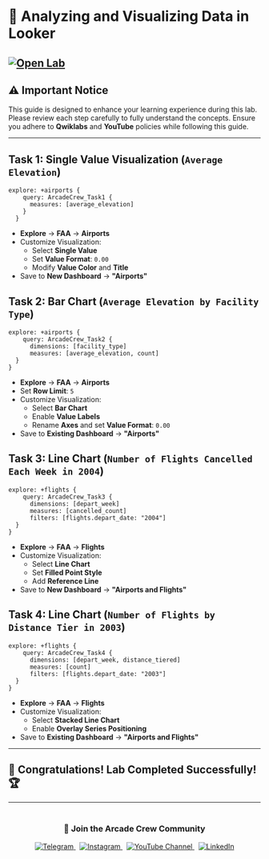 # 🚀 **Analyzing and Visualizing Data in Looker**  
[![Open Lab](https://img.shields.io/badge/Open-Lab-brown?style=for-the-badge&logo=google-cloud&logoColor=white)](https://www.youtube.com/@Arcade61432) 
---

## ⚠️ **Important Notice**  
This guide is designed to enhance your learning experience during this lab. Please review each step carefully to fully understand the concepts. Ensure you adhere to **Qwiklabs** and **YouTube** policies while following this guide.  

---

## Task 1: Single Value Visualization (`Average Elevation`)
```
explore: +airports { 
    query: ArcadeCrew_Task1 {
      measures: [average_elevation]
    }
  }
```

- **Explore** → **FAA** → **Airports**
- Customize Visualization:
  - Select **Single Value**
  - Set **Value Format**: `0.00`
  - Modify **Value Color** and **Title**
- Save to **New Dashboard** → **"Airports"**

## Task 2: Bar Chart (`Average Elevation by Facility Type`)
```
explore: +airports {
    query: ArcadeCrew_Task2 {
      dimensions: [facility_type]
      measures: [average_elevation, count]
  }
}
```

- **Explore** → **FAA** → **Airports**
- Set **Row Limit**: `5`
- Customize Visualization:
  - Select **Bar Chart**
  - Enable **Value Labels**
  - Rename **Axes** and set **Value Format**: `0.00`
- Save to **Existing Dashboard** → **"Airports"**

## Task 3: Line Chart (`Number of Flights Cancelled Each Week in 2004`)
```
explore: +flights {
    query: ArcadeCrew_Task3 {
      dimensions: [depart_week]
      measures: [cancelled_count]
      filters: [flights.depart_date: "2004"]
  }
}
```

- **Explore** → **FAA** → **Flights**
- Customize Visualization:
  - Select **Line Chart**
  - Set **Filled Point Style**
  - Add **Reference Line**
- Save to **New Dashboard** → **"Airports and Flights"**

## Task 4: Line Chart (`Number of Flights by Distance Tier in 2003`)
```
explore: +flights {
    query: ArcadeCrew_Task4 {
      dimensions: [depart_week, distance_tiered]
      measures: [count]
      filters: [flights.depart_date: "2003"]
  }
}
```

- **Explore** → **FAA** → **Flights**
- Customize Visualization:
  - Select **Stacked Line Chart**
  - Enable **Overlay Series Positioning**
- Save to **Existing Dashboard** → **"Airports and Flights"**
  
---

## 🎉 **Congratulations! Lab Completed Successfully!** 🏆  

---

<div align="center" style="padding: 5px;">
  <h3>📱 Join the Arcade Crew Community</h3>
  
  <a href="https://t.me/arcadecrewupdates">
    <img src="https://img.shields.io/badge/Join-Telegram-26A5E4?style=for-the-badge&logo=telegram&logoColor=white" alt="Telegram">
  </a>
  &nbsp;
  <a href="https://www.instagram.com/arcade_crew/">
    <img src="https://img.shields.io/badge/Follow-Instagram-E4405F?style=for-the-badge&logo=instagram&logoColor=white" alt="Instagram">
  </a>
  &nbsp;
  <a href="https://www.youtube.com/@arcade_creww?sub_confirmation=1">
    <img src="https://img.shields.io/badge/Subscribe-Arcade%20Crew-FF0000?style=for-the-badge&logo=youtube&logoColor=white" alt="YouTube Channel">
  </a>
  &nbsp;
  <a href="https://www.linkedin.com/in/arcadecrew/">
    <img src="https://img.shields.io/badge/LINKEDIN-Arcade%20Crew-0077B5?style=for-the-badge&logo=linkedin&logoColor=white" alt="LinkedIn">
  </a>
</div>
